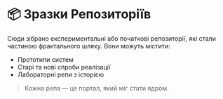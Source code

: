 # 📦 Зразки Репозиторіїв

Сюди зібрано експериментальні або початкові репозиторії, які стали частиною
фрактального шляху. Вони можуть містити:

- Прототипи систем
- Старі та нові спроби реалізації
- Лабораторні репи з історією

> Кожна репа — це портал, який міг стати ядром.
